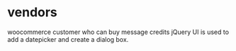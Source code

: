 # vendors
woocommerce customer who can buy message credits
jQuery UI is used to add a datepicker and create a dialog box.
